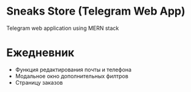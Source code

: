 # Sneaks Store (Telegram Web App)

Telegram web application using MERN stack 

# Ежедневник 

- Функция редактирования почты и телефона
- Модальное окно дополнительных филтров 
- Страницу заказов
